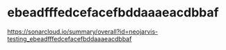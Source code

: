 # ebeadfffedcefacefbddaaaeacdbbaf
https://sonarcloud.io/summary/overall?id=neojarvis-testing_ebeadfffedcefacefbddaaaeacdbbaf
